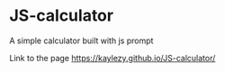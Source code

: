 # JS-calculator
A simple calculator built with js prompt

Link to the page
https://kaylezy.github.io/JS-calculator/
